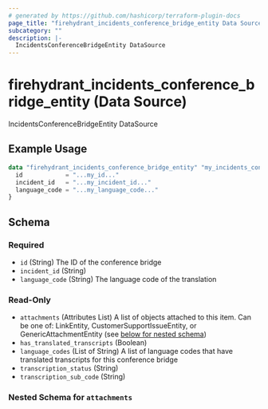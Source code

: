 ```yaml
---
# generated by https://github.com/hashicorp/terraform-plugin-docs
page_title: "firehydrant_incidents_conference_bridge_entity Data Source - terraform-provider-firehydrant"
subcategory: ""
description: |-
  IncidentsConferenceBridgeEntity DataSource
---
```


# firehydrant_incidents_conference_bridge_entity (Data Source)

IncidentsConferenceBridgeEntity DataSource

## Example Usage

```terraform
data "firehydrant_incidents_conference_bridge_entity" "my_incidents_conferencebridgeentity" {
  id            = "...my_id..."
  incident_id   = "...my_incident_id..."
  language_code = "...my_language_code..."
}
```

<!-- schema generated by tfplugindocs -->
## Schema

### Required

- `id` (String) The ID of the conference bridge
- `incident_id` (String)
- `language_code` (String) The language code of the translation

### Read-Only

- `attachments` (Attributes List) A list of objects attached to this item. Can be one of: LinkEntity, CustomerSupportIssueEntity, or GenericAttachmentEntity (see [below for nested schema](#nestedatt--attachments))
- `has_translated_transcripts` (Boolean)
- `language_codes` (List of String) A list of language codes that have translated transcripts for this conference bridge
- `transcription_status` (String)
- `transcription_sub_code` (String)

<a id="nestedatt--attachments"></a>
### Nested Schema for `attachments`
